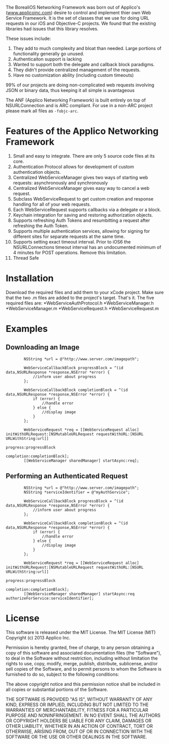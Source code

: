 The BorealiOS Networking Framework was born out of Applico's (www.applicoinc.com) desire to control and implement thier own 
Web Service Framework.  It is the set of classes that we use for doing URL requests in our iOS and Objective-C projects.
We found that the existing libraries had issues that this library resolves.

These issues include:
1. They add to much complexity and bloat than needed.  Large portions of functionality generally go unused.
2. Authenticaiton support is lacking
3. Wanted to support both the delegate and callback block paradigms.
4. They didn't provide centralized management of the requests.
5. Have no customization ability (including custom timeouts)

99% of our projects are doing non-complicated web requests involving JSON or binary data, thus keeping it all simple is avantageous

The ANF (Applico Networking Framework) is built entirely on top of NSURLConnection and is ARC compliant. For use in a non-ARC project please mark all files as `-fobjc-arc`.

Features of the Applico Networking Framework
============================================

1. Small and easy to integrate. There are only 5 source code files at its core.
2. Authentication Protocol allows for development of custom authentication objects.
3. Centralized WebServiceManager gives two ways of starting web requests: asynchronously and synchronously
4. Centralized WebServiceManager gives easy way to cancel a web request.
5. Subclass WebServiceRequest to get custom creation and response handling for all of your web requests.
6. Each WebServiceRequest supports callbacks via a delegate or a block.
7. Keychain integration for saving and restoring authorization objects.
8. Supports refreshing Auth Tokens and resumbitting a request after refreshing the Auth Token.
9. Supports multiple authentication services, allowing for signing for different sites for separate requests at the same time.
10. Supports setting exact timeout interval. Prior to iOS6 the NSURLConnections timeout interval has an undocumented minimum of 4 minutes for POST operations. Remove this limitation.
11. Thread Safe

Installation
============
Download the required files and add them to your xCode project. Make sure that the two .m files are added to the project's target. That's it.
The five required files are:
*WebServiceAuthProtocol.h
*WebServiceManager.h
*WebServiceManager.m
*WebServiceRequest.h
*WebServiceRequest.m

Examples
========

Downloading an Image
--------------------
```objc
		NSString *url = @"http://www.server.com/imagepath";

		WebServiceCallbackBlock progressBlock = ^(id data,NSURLResponse *response,NSError *error) {
			//inform user about progress
		};
		
		WebServiceCallbackBlock completionBlock = ^(id data,NSURLResponse *response,NSError *error) {
			if (error) {
				//handle error
			} else {
				//display image
			}
		};
		
		WebServiceRequest *req = [[WebServiceRequest alloc] initWithURLRequest:[NSMutableURLRequest requestWithURL:[NSURL URLWithString:url]]
																																	progress:progressBlock
																																completion:completionBlock];
		[[WebServiceManager sharedManager] startAsync:req];
```

Performing an Authenticated Request
-----------------------------------
```objc
		NSString *url = @"http://www.server.com/imagepath";
		NSString *serviceIdentifier = @"myAuthService";

		WebServiceCallbackBlock progressBlock = ^(id data,NSURLResponse *response,NSError *error) {
			//inform user about progress
		};
		
		WebServiceCallbackBlock completionBlock = ^(id data,NSURLResponse *response,NSError *error) {
			if (error) {
				//handle error
			} else {
				//display image
			}
		};
		
		WebServiceRequest *req = [[WebServiceRequest alloc] initWithURLRequest:[NSMutableURLRequest requestWithURL:[NSURL URLWithString:url]]
																																	progress:progressBlock
																																completion:completionBlock];
		[[WebServiceManager sharedManager] startAsync:req authorizeForService:serviceIdentifier];
```

License
=======
This software is released under the MIT License.
The MIT License (MIT)
Copyright (c) 2013 Applico Inc.

Permission is hereby granted, free of charge, to any person obtaining a copy of this software and associated documentation files (the "Software"), to deal in the Software without restriction, including without limitation the rights to use, copy, modify, merge, publish, distribute, sublicense, and/or sell copies of the Software, and to permit persons to whom the Software is furnished to do so, subject to the following conditions:

The above copyright notice and this permission notice shall be included in all copies or substantial portions of the Software.

THE SOFTWARE IS PROVIDED "AS IS", WITHOUT WARRANTY OF ANY KIND, EXPRESS OR IMPLIED, INCLUDING BUT NOT LIMITED TO THE WARRANTIES OF MERCHANTABILITY, FITNESS FOR A PARTICULAR PURPOSE AND NONINFRINGEMENT. IN NO EVENT SHALL THE AUTHORS OR COPYRIGHT HOLDERS BE LIABLE FOR ANY CLAIM, DAMAGES OR OTHER LIABILITY, WHETHER IN AN ACTION OF CONTRACT, TORT OR OTHERWISE, ARISING FROM, OUT OF OR IN CONNECTION WITH THE SOFTWARE OR THE USE OR OTHER DEALINGS IN THE SOFTWARE.
